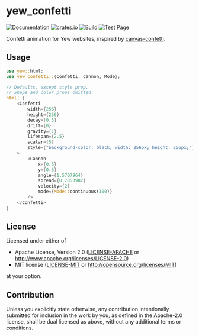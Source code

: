 # yew_confetti

[![Documentation](https://docs.rs/yew_confetti/badge.svg)](https://docs.rs/yew_confetti)
[![crates.io](https://img.shields.io/crates/v/yew_confetti.svg)](https://crates.io/crates/yew_confetti)
[![Build](https://github.com/finnbear/yew_confetti/actions/workflows/build.yml/badge.svg)](https://github.com/finnbear/yew_confetti/actions/workflows/build.yml) 
[![Test Page](https://img.shields.io/badge/Test-page-green)](https://finnbear.github.io/yew_confetti/)

Confetti animation for Yew websites, inspired by [canvas-confetti](https://github.com/catdad/canvas-confetti).

## Usage

```rust
use yew::html;
use yew_confetti::{Confetti, Cannon, Mode};

// Defaults, except style prop.
// Shape and color props omitted.
html! {
    <Confetti
        width={256}
        height={256}
        decay={0.3}
        drift={0}
        gravity={1}
        lifespan={2.5}
        scalar={5}
        style={"background-color: black; width: 256px; height: 256px;"}
    >
        <Cannon
            x={0.5}
            y={0.5}
            angle={1.5707964}
            spread={0.7853982}
            velocity={2}
            mode={Mode::continuous(100)}
        />
    </Confetti>
}
```

## License

Licensed under either of

 * Apache License, Version 2.0
   ([LICENSE-APACHE](LICENSE-APACHE) or http://www.apache.org/licenses/LICENSE-2.0)
 * MIT license
   ([LICENSE-MIT](LICENSE-MIT) or http://opensource.org/licenses/MIT)

at your option.

## Contribution

Unless you explicitly state otherwise, any contribution intentionally submitted
for inclusion in the work by you, as defined in the Apache-2.0 license, shall be
dual licensed as above, without any additional terms or conditions.
